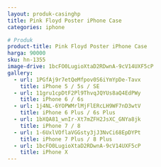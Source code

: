 ```yaml
---
layout: produk-casinghp
title: Pink Floyd Poster iPhone Case
categories: iphone

# Produk
product-title: Pink Floyd Poster iPhone Case
harga: 90000
sku: hn-1355
image-drive: 1bcFO0LugioXtaD2RDwnA-9cV14UXF5cP
gallery:
  - url: 1PGfAj9r7etQeMfpov0S6iYmYpDe-Tavx
    title: iPhone 5 / 5s / SE
  - url: 11gru1cpDtF2Pl9ThvqJQYUs8aQ4EdPWy
    title: iPhone 6 / 6s
  - url: 1j4NL-6YOPWMrlMjFlERcLH9WF7nD3wtV
    title: iPhone 6 Plus / 6s Plus
  - url: 1bXQA81_wnIr-Xt7mZFH2JsXC_GNYa8jk
    title: iPhone 7 / 8
  - url: 1-6UxlVOflaVGGsty3jJ3NvCi68EpDYPt
    title: iPhone 7 Plus / 8 Plus
  - url: 1bcFO0LugioXtaD2RDwnA-9cV14UXF5cP
    title: iPhone X
---
```

